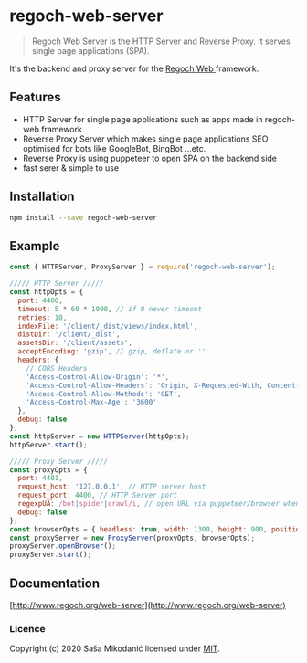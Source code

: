# regoch-web-server
> Regoch Web Server is the HTTP Server and Reverse Proxy. It serves single page applications (SPA).

It's the backend and proxy server for the [Regoch Web ](https://github.com/smikodanic/regoch-web) framework.

## Features
- HTTP Server for single page applications such as apps made in regoch-web framework
- Reverse Proxy Server which makes single page applications SEO optimised for bots like GoogleBot, BingBot ...etc.
- Reverse Proxy is using puppeteer to open SPA on the backend side
- fast serer & simple to use

## Installation
```bash
npm install --save regoch-web-server
```

## Example
```javascript
const { HTTPServer, ProxyServer } = require('regoch-web-server');

///// HTTP Server /////
const httpOpts = {
  port: 4400,
  timeout: 5 * 60 * 1000, // if 0 never timeout
  retries: 10,
  indexFile: '/client/_dist/views/index.html',
  distDir: '/client/_dist',
  assetsDir: '/client/assets',
  acceptEncoding: 'gzip', // gzip, deflate or ''
  headers: {
    // CORS Headers
    'Access-Control-Allow-Origin': '*',
    'Access-Control-Allow-Headers': 'Origin, X-Requested-With, Content-Type, Accept, Authorization',
    'Access-Control-Allow-Methods': 'GET',
    'Access-Control-Max-Age': '3600'
  },
  debug: false
};
const httpServer = new HTTPServer(httpOpts);
httpServer.start();

///// Proxy Server /////
const proxyOpts = {
  port: 4401,
  request_host: '127.0.0.1', // HTTP server host
  request_port: 4400, // HTTP Server port
  regexpUA: /bot|spider|crawl/i, // open URL via puppeteer/browser when user agent contains this regular expression
  debug: false
};
const browserOpts = { headless: true, width: 1300, height: 900, position: '700,20' };
const proxyServer = new ProxyServer(proxyOpts, browserOpts);
proxyServer.openBrowser();
proxyServer.start();
```

## Documentation
[http://www.regoch.org/web-server](http://www.regoch.org/web-server)


### Licence
Copyright (c) 2020 Saša Mikodanić licensed under [MIT](./LICENSE).

